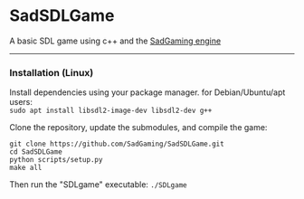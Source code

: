 # SadSDLGame
A basic SDL game using c++ and the [SadGaming engine](https://github.com/SadGaming/SadSDLEngine)

---

### Installation (Linux)

Install dependencies using your package manager. for Debian/Ubuntu/apt users:  
`sudo apt install libsdl2-image-dev libsdl2-dev g++`

Clone the repository, update the submodules, and compile the game:  
```
git clone https://github.com/SadGaming/SadSDLGame.git  
cd SadSDLGame
python scripts/setup.py
make all
```
Then run the "SDLgame" executable: `./SDLgame`
